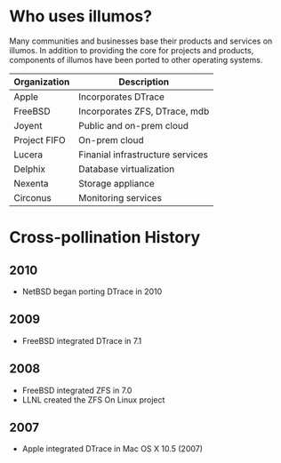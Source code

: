 # Who uses illumos?

Many communities and businesses base their products and services on illumos. In
addition to providing the core for projects and products, components of illumos
have been ported to other operating systems.

| Organization | Description |
| ------------ | ----------- |
| Apple        | Incorporates DTrace |
| FreeBSD      | Incorporates ZFS, DTrace, mdb |
| Joyent       | Public and on-prem cloud |
| Project FIFO | On-prem cloud |
| Lucera       | Finanial infrastructure services |
| Delphix      | Database virtualization |
| Nexenta      | Storage appliance |
| Circonus     | Monitoring services |

# Cross-pollination History


## 2010

* NetBSD began porting DTrace in 2010

## 2009

* FreeBSD integrated DTrace in 7.1

## 2008

* FreeBSD integrated ZFS in 7.0
* LLNL created the ZFS On Linux project

## 2007

* Apple integrated DTrace in Mac OS X 10.5 (2007)

